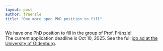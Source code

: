 ```yaml
---
layout: post
author: fraenzle
title: "One more open PhD position to fill"
---
```


We have one PhD position to fill in the group of Prof. Fränzle!
<br>
The current application deadline is Oct 10, 2025. See the full [job ad at the University of Oldenburg](https://uol.de/job737en).

